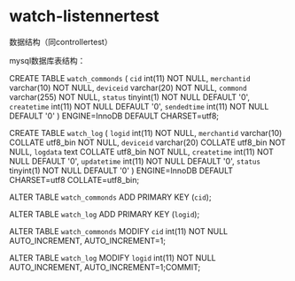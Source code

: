 # watch-listennertest

数据结构（同controllertest）


mysql数据库表结构：

CREATE TABLE `watch_commonds` (
  `cid` int(11) NOT NULL,
  `merchantid` varchar(10) NOT NULL,
  `deviceid` varchar(20) NOT NULL,
  `commond` varchar(255) NOT NULL,
  `status` tinyint(1) NOT NULL DEFAULT '0',
  `createtime` int(11) NOT NULL DEFAULT '0',
  `sendedtime` int(11) NOT NULL DEFAULT '0'
) ENGINE=InnoDB DEFAULT CHARSET=utf8;
 
 
CREATE TABLE `watch_log` (
  `logid` int(11) NOT NULL,
  `merchantid` varchar(10) COLLATE utf8_bin NOT NULL,
  `deviceid` varchar(20) COLLATE utf8_bin NOT NULL,
  `logdata` text COLLATE utf8_bin NOT NULL,
  `createtime` int(11) NOT NULL DEFAULT '0',
  `updatetime` int(11) NOT NULL DEFAULT '0',
  `status` tinyint(1) NOT NULL DEFAULT '0'
) ENGINE=InnoDB DEFAULT CHARSET=utf8 COLLATE=utf8_bin;
 
 
ALTER TABLE `watch_commonds`
  ADD PRIMARY KEY (`cid`);
 
 
ALTER TABLE `watch_log`
  ADD PRIMARY KEY (`logid`);
 
 
ALTER TABLE `watch_commonds`
  MODIFY `cid` int(11) NOT NULL AUTO_INCREMENT, AUTO_INCREMENT=1;
 
 
ALTER TABLE `watch_log`
  MODIFY `logid` int(11) NOT NULL AUTO_INCREMENT, AUTO_INCREMENT=1;COMMIT;
